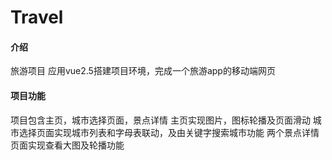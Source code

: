 # Travel

#### 介绍
旅游项目
应用vue2.5搭建项目环境，完成一个旅游app的移动端网页

#### 项目功能
项目包含主页，城市选择页面，景点详情 
主页实现图片，图标轮播及页面滑动
城市选择页面实现城市列表和字母表联动，及由关键字搜索城市功能
两个景点详情页面实现查看大图及轮播功能
